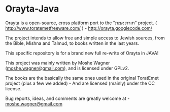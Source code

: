 # Orayta-Java

Orayta is a open-source, cross platform port to the "תורת אמת" project.
( http://www.toratemetfreeware.com/ ) - http://orayta.googlecode.com/

The project intends to allow free and simple access to Jewish sources, from the Bible, Mishna and Talmud, to books written in the last years.


This specific repository is for a brand new full re-write of Orayta in JAVA!

This project was mainly written by Moshe Wagner (moshe.wagner@gmail.com), and is licensed under GPLv2.

The books are the basically the same ones used in the original ToratEmet project (plus a few we added) - And are licensed (mainly) under the CC license.

Bug reports, ideas, and comments are greatly welcome at -
moshe.wagner@gmail.com
